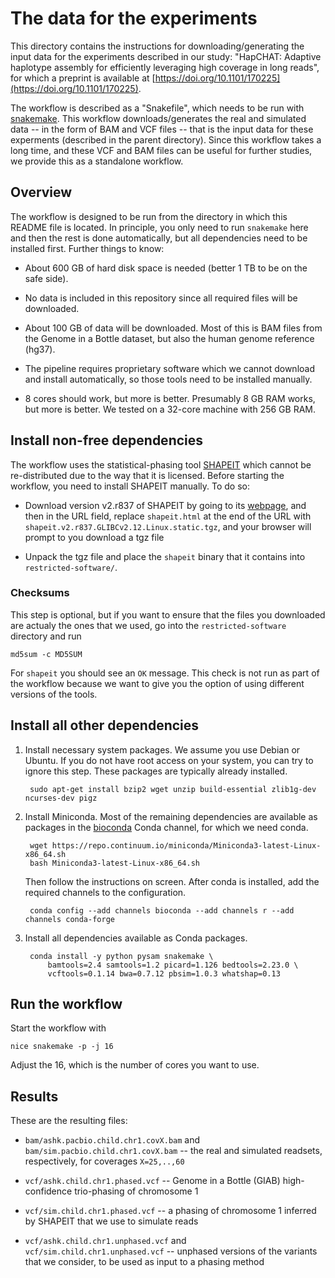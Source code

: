 # The data for the experiments #

This directory contains the instructions for downloading/generating
the input data for the experiments described in our study: "HapCHAT:
Adaptive haplotype assembly for efficiently leveraging high coverage
in long reads", for which a preprint is available at
[https://doi.org/10.1101/170225](https://doi.org/10.1101/170225).

The workflow is described as a "Snakefile", which needs to be run with
[snakemake](http://snakemake.bitbucket.org).  This workflow
downloads/generates the real and simulated data -- in the form of BAM
and VCF files -- that is the input data for these experments
(described in the parent directory).  Since this workflow takes a long
time, and these VCF and BAM files can be useful for further studies,
we provide this as a standalone workflow.

## Overview

The workflow is designed to be run from the directory in which this
README file is located.  In principle, you only need to run
`snakemake` here and then the rest is done automatically, but all
dependencies need to be installed first.  Further things to know:

* About 600 GB of hard disk space is needed (better 1 TB to be on the
  safe side).

* No data is included in this repository since all required files will
  be downloaded.

* About 100 GB of data will be downloaded. Most of this is BAM files
  from the Genome in a Bottle dataset, but also the human genome
  reference (hg37).

* The pipeline requires proprietary software which we cannot download
  and install automatically, so those tools need to be installed
  manually.

* 8 cores should work, but more is better. Presumably 8 GB RAM works,
  but more is better.  We tested on a 32-core machine with 256 GB RAM.

## Install non-free dependencies

The workflow uses the statistical-phasing tool
[SHAPEIT](http://shapeit.fr) which cannot be re-distributed due to the
way that it is licensed.  Before starting the workflow, you need to
install SHAPEIT manually.  To do so:

* Download version v2.r837 of SHAPEIT by going to its
  [webpage](https://mathgen.stats.ox.ac.uk/genetics_software/shapeit/shapeit.html),
  and then in the URL field, replace `shapeit.html` at the end of the
  URL with `shapeit.v2.r837.GLIBCv2.12.Linux.static.tgz`, and your
  browser will prompt to you download a tgz file

* Unpack the tgz file and place the `shapeit` binary that it contains
  into `restricted-software/`.

### Checksums

This step is optional, but if you want to ensure that the files you downloaded
are actualy the ones that we used, go into the `restricted-software` directory
and run

    md5sum -c MD5SUM

For `shapeit` you should see an `OK` message.  This check is not run
as part of the workflow because we want to give you the option of
using different versions of the tools.

## Install all other dependencies

1. Install necessary system packages.  We assume you use Debian or
   Ubuntu.  If you do not have root access on your system, you can try
   to ignore this step.  These packages are typically already
   installed.

        sudo apt-get install bzip2 wget unzip build-essential zlib1g-dev ncurses-dev pigz

2. Install Miniconda.  Most of the remaining dependencies are
   available as packages in the [bioconda](http://bioconda.github.io/)
   Conda channel, for which we need conda.

        wget https://repo.continuum.io/miniconda/Miniconda3-latest-Linux-x86_64.sh
        bash Miniconda3-latest-Linux-x86_64.sh

    Then follow the instructions on screen. After conda is installed,
    add the required channels to the configuration.

        conda config --add channels bioconda --add channels r --add channels conda-forge

3. Install all dependencies available as Conda packages.

        conda install -y python pysam snakemake \
            bamtools=2.4 samtools=1.2 picard=1.126 bedtools=2.23.0 \
            vcftools=0.1.14 bwa=0.7.12 pbsim=1.0.3 whatshap=0.13

## Run the workflow

Start the workflow with

    nice snakemake -p -j 16

Adjust the 16, which is the number of cores you want to use.

## Results

These are the resulting files:

* `bam/ashk.pacbio.child.chr1.covX.bam` and
  `bam/sim.pacbio.child.chr1.covX.bam` -- the real and simulated
  readsets, respectively, for coverages `X=25,..,60`

* `vcf/ashk.child.chr1.phased.vcf` -- Genome in a Bottle (GIAB)
  high-confidence trio-phasing of chromosome 1

* `vcf/sim.child.chr1.phased.vcf` -- a phasing of chromosome 1
  inferred by SHAPEIT that we use to simulate reads

* `vcf/ashk.child.chr1.unphased.vcf` and
  `vcf/sim.child.chr1.unphased.vcf` -- unphased versions of the
  variants that we consider, to be used as input to a phasing method
